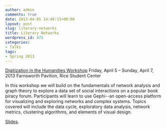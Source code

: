 ```yaml
---
author: admin
comments: true
date: 2013-04-05 14:48:13+00:00
layout: post
slug: literary-networks
title: Literary Networks
wordpress_id: 471
categories:
- Talks
tags:
- Spring 2013
---
```


[Digitization in the Humanities Workshop](https://docs.google.com/file/d/0B4OAOue0b3VMWEE2NndpN01heTA/edit?usp=sharing)
Friday, April 5 – Sunday, April 7, 2013
Farnsworth Pavilion, Rice Student Center

In this workshop we will build on the fundamentals of network analysis and graph theory to explore a data set of social interactions on a popular book piracy forum. Participants will learn to use Gephi--an open-access platform for visualizing and exploring networks and complex systems. Topics covered will include the data cycle, exploratory data analysis, network metrics, clustering algorithms, and elements of visual design.

[Slides](https://docs.google.com/file/d/0B4OAOue0b3VMdnZlcjQybldFZFU/edit?usp=sharing).
